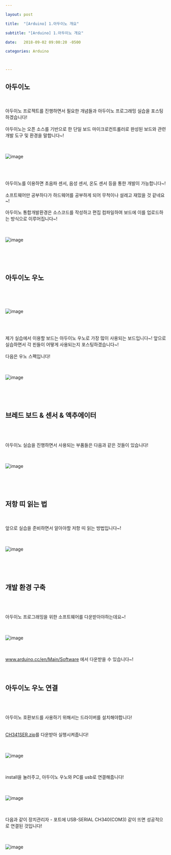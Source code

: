 ```yaml
---

layout: post

title:  "[Arduino] 1.아두이노 개요"

subtitle: "[Arduino] 1.아두이노 개요"

date:   2018-09-02 09:00:20 -0500

categories: Arduino



---
```


## 아두이노

<br>
<br>
아두이노 프로젝트를 진행하면서 필요한 개념들과 아두이노 프로그래밍 실습을 포스팅하겠습니다!
<br>
<br>
아두이노는 오픈 소스를 기반으로 한 단일 보드 마이크로컨트롤러로 완성된 보드와 관련 개발 도구 및 환경을 말합니다~!
<br>
<br>
<br>

![image](/image/Arduino_image/Arduino_image_01.png)

<br>
<br>
<br>
아두이노를 이용하면 초음파 센서, 음성 센서, 온도 센서 등을 통한 개발이 가능합니다~!
<br>
<br>
소프트웨어만 공부하다가 하드웨어를 공부하게 되어 무척이나 설레고 재밌을 것 같네요~!
<br>
<br>
아두이노 통합개발환경은 소스코드를 작성하고 편집 컴파일하여 보드에 이를 업로드하는 방식으로 이루어집니다~!
<br>
<br>
<br>

![image](/image/Arduino_image/1.png)

<br>
<br>
<br>

## 아두이노 우노

<br>
<br>
<br>

![image](/image/Arduino_image/Arduino_image_02.png)

<br>
<br>
<br>
제가 실습에서 이용할 보드는 아두이노 우노로 가장 많이 사용되는 보드입니다~! 앞으로 실습하면서 각 핀들이 어떻게 사용되는지 포스팅하겠습니다~!
<br>
<br>
다음은 우노 스펙입니다!
<br>
<br>
<br>

![image](/image/Arduino_image/Arduino_image_04.png)

<br>
<br>
<br>

## 브레드 보드 & 센서 & 액추에이터

<br>
<br>
<br>
아두이노 실습을 진행하면서 사용되는 부품들은 다음과 같은 것들이 있습니다!
<br>
<br>
<br>

![image](/image/Arduino_image/2.png)

<br>
<br>
<br>

## 저항 띠 읽는 법

<br>
<br>
앞으로 실습을 준비하면서 알아야할 저항 띠 읽는 방법입니다~!
<br>
<br>
<br>

![image](/image/Arduino_image/Arduino_image_03.png)

<br>
<br>
<br>

## 개발 환경 구축

<br>
<br>
<br>
아두이노 프로그래밍을 위한 소프트웨어를 다운받아야하는데요~!
<br>
<br>
<br>

![image](/image/Arduino_image/Arduino_image_05.png)

<br>
<br>
<a href="https://www.arduino.cc/en/Main/Software">www.arduino.cc/en/Main/Software</a> 에서 다운받을 수 있습니다~!
<br>
<br>
<br>

## 아두이노 우노 연결

<br>
<br>
<br>
아두이노 호환보드를 사용하기 위해서는 드라이버를 설치해야합니다!
<br>
<br>
<br>
<a href="https://drive.google.com/open?id=1SWQn-Bvq8zy37ycILsK3Fck6GDZwtLTz">CH341SER.zip</a>를 다운받아 실행시켜줍니다!
<br>
<br>
<br>

![image](/image/Arduino_image/Arduino_image_06.png)

<br>
<br>
install을 눌러주고, 아두이노 우노와 PC를 usb로 연결해줍니다!
<br>
<br>
<br>

![image](/image/Arduino_image/Arduino_image_07.png)

<br>
<br>
다음과 같이 장치관리자 - 포트에 USB-SERIAL CH340(COM3) 같이 뜨면 성공적으로 연결된 것입니다!
<br>
<br>
<br>

![image](/image/Arduino_image/Arduino_image_08.png)

